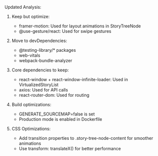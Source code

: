 Updated Analysis:

1. Keep but optimize:
   - framer-motion: Used for layout animations in StoryTreeNode
   - @use-gesture/react: Used for swipe gestures
   
2. Move to devDependencies:
   - @testing-library/* packages
   - web-vitals
   - webpack-bundle-analyzer

3. Core dependencies to keep:
   - react-window + react-window-infinite-loader: Used in VirtualizedStoryList
   - axios: Used for API calls
   - react-router-dom: Used for routing

4. Build optimizations:
   - GENERATE_SOURCEMAP=false is set
   - Production mode is enabled in Dockerfile

5. CSS Optimizations:
   - Add transition properties to .story-tree-node-content for smoother animations
   - Use transform: translateX() for better performance